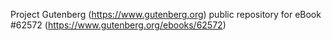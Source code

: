 Project Gutenberg (https://www.gutenberg.org) public repository for eBook #62572 (https://www.gutenberg.org/ebooks/62572)
